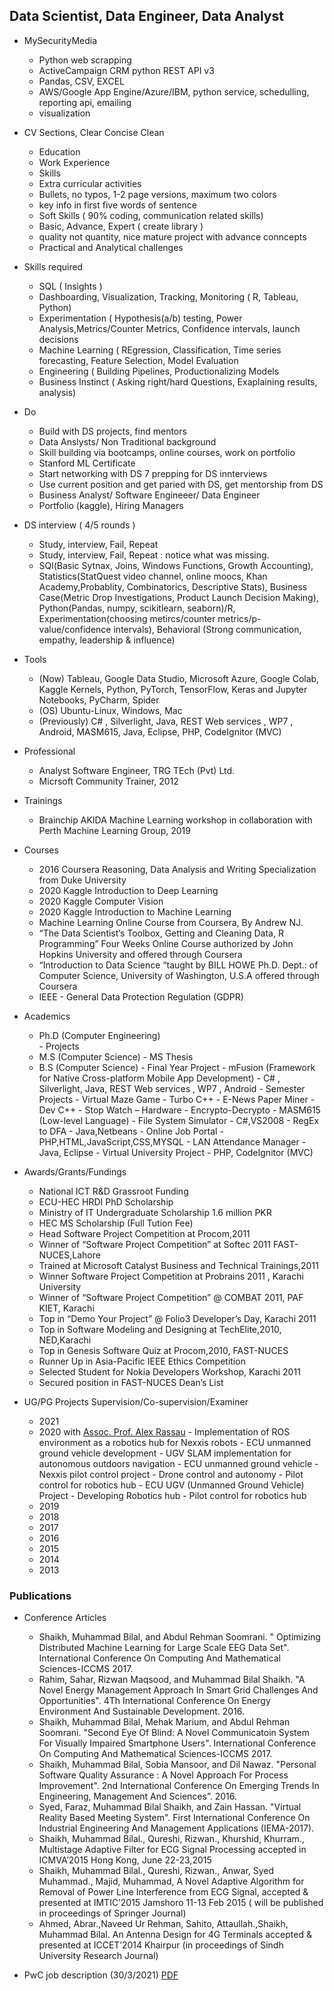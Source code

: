 ## Data Scientist, Data Engineer, Data Analyst

- MySecurityMedia
	- Python web scrapping
    - ActiveCampaign CRM python REST API v3
    - Pandas, CSV, EXCEL
    - AWS/Google App Engine/Azure/IBM, python service, schedulling, reporting api, emailing
    - visualization

- CV Sections, Clear Concise Clean
	- Education
    - Work Experience
	- Skills
    - Extra curricular activities
    - Bullets, no typos, 1-2 page versions, maximum two colors
    - key info in first five words of sentence
    - Soft Skills ( 90% coding, communication related skills)
    - Basic, Advance, Expert ( create library ) 
    - quality not quantity, nice mature project with advance conncepts
    - Practical and Analytical challenges

- Skills required
	- SQL ( Insights ) 
    - Dashboarding, Visualization, Tracking, Monitoring ( R, Tableau, Python)
    - Experimentation ( Hypothesis(a/b) testing, Power Analysis,Metrics/Counter Metrics, Confidence intervals, launch decisions
    - Machine Learning ( REgression, Classification, Time series forecasting, Feature Selection, Model Evaluation
    - Engineering ( Building Pipelines, Productionalizing Models
    - Business Instinct ( Asking right/hard Questions, Exaplaining results, analysis)

- Do 
	- Build with DS projects, find mentors
    - Data Anslysts/ Non Traditional background
    - Skill building via bootcamps, online courses, work on portfolio
    - Stanford ML Certificate
    - Start networking with DS 7 prepping for DS innterviews
    - Use current position and get paried with DS, get mentorship from DS
    - Business Analyst/ Software Engineeer/ Data Engineer
    - Portfolio (kaggle), Hiring Managers
    
- DS interview ( 4/5 rounds )
	- Study, interview, Fail, Repeat
    - Study, interview, Fail, Repeat : notice what was missing.
    - SQl(Basic Sytnax, Joins, Windows Functions, Growth Accounting), Statistics(StatQuest video channel, online moocs, Khan Academy,Probablity, Combinatorics, Descriptive Stats), Business Case(Metric Drop Investigations, Product Launch Decision Making), Python(Pandas, numpy, scikitlearn, seaborn)/R, Experimentation(choosing metircs/counter metrics/p-value/confidence intervals), Behavioral (Strong communication, empathy, leadership & influence)

- Tools
	- (Now) Tableau, Google Data Studio, Microsoft Azure, Google Colab, Kaggle Kernels, Python, PyTorch, TensorFlow, Keras and Jupyter Notebooks, PyCharm, Spider
    - (OS) Ubuntu-Linux, Windows, Mac
    - (Previously) C# , Silverlight, Java, REST Web services , WP7 , Android, MASM615, Java, Eclipse, PHP, CodeIgnitor (MVC)

- Professional
	- Analyst Software Engineer, TRG TEch (Pvt) Ltd.
    - Micrsoft Community Trainer, 2012
    
- Trainings
	- Brainchip AKIDA Machine Learning workshop in collaboration with Perth Machine Learning Group, 2019
    
- Courses
	- 2016 Coursera Reasoning, Data Analysis and Writing Specialization from Duke University
    - 2020 Kaggle Introduction to Deep Learning
    - 2020 Kaggle Computer Vision
    - 2020 Kaggle Introduction to Machine Learning
    - Machine Learning Online Course from Coursera, By Andrew NJ.
    - “The Data Scientist’s Toolbox, Getting and Cleaning Data, R Programming” Four Weeks Online Course authorized by John Hopkins University and offered through Coursera
    - “Introduction to Data Science “taught by BILL HOWE Ph.D. Dept.: of Computer Science, University of Washington, U.S.A offered through Coursera
    - IEEE - General Data Protection Regulation (GDPR)
 
- Academics
	- Ph.D (Computer Engineering)    
    		- Projects
    - M.S (Computer Science)
    		- MS Thesis
    - B.S (Computer Science)
          - Final Year Project
                  - mFusion (Framework for Native Cross-platform Mobile App Development) - C# , Silverlight, Java, REST Web services , WP7 , Android
          - Semester Projects
                  - Virtual Maze Game - Turbo C++
                  - E-News Paper Miner - Dev C++
                  - Stop Watch – Hardware
                  - Encrypto-Decrypto - MASM615 (Low-level Language)
                  - File System Simulator - C#,VS2008
                  - RegEx to DFA - Java,Netbeans
                  - Online Job Portal - PHP,HTML,JavaScript,CSS,MYSQL
                  - LAN Attendance Manager - Java, Eclipse
                  - Virtual University Project - PHP, CodeIgnitor (MVC)

- Awards/Grants/Fundings
	- National ICT R&D Grassroot Funding
	- ECU-HEC HRDI PhD Scholarship
	- Ministry of IT Undergraduate Scholarship 1.6 million PKR
	- HEC MS Scholarship (Full Tution Fee)
	- Head Software Project Competition at Procom,2011
	- Winner of “Software Project Competition” at Softec 2011 FAST-NUCES,Lahore
	- Trained at Microsoft Catalyst Business and Technical Trainings,2011
	- Winner Software Project Competition at Probrains 2011 , Karachi University
	- Winner of “Software Project Competition” @ COMBAT 2011, PAF KIET, Karachi
	- Top in “Demo Your Project” @ Folio3 Developer’s Day, Karachi 2011
	- Top in Software Modeling and Designing at TechElite,2010, NED,Karachi
	- Top in Genesis Software Quiz at Procom,2010, FAST-NUCES
	- Runner Up in Asia-Pacific IEEE Ethics Competition
	- Selected Student for Nokia Developers Workshop, Karachi 2011
	- Secured position in FAST-NUCES Dean’s List
    
    
- UG/PG Projects Supervision/Co-supervision/Examiner
	- 2021
	- 2020	with [Assoc. Prof. Alex Rassau](https://www.ecu.edu.au/schools/engineering/staff/profiles/associate-deans/dr-alexander-rassau)
    		- Implementation of ROS environment as a robotics hub for Nexxis robots
			- ECU unmanned ground vehicle development
			- UGV SLAM implementation for autonomous outdoors navigation
			- ECU unmanned ground vehicle
			- Nexxis pilot control project
			- Drone control and autonomy
			- Pilot control for robotics hub
			- ECU UGV (Unmanned Ground Vehicle) Project
			- Developing Robotics hub
			- Pilot control for robotics hub
	- 2019
    - 2018
    - 2017
    - 2016
    - 2015
    - 2014
    - 2013
    
### Publications
- Conference Articles 
	- Shaikh, Muhammad Bilal, and Abdul Rehman Soomrani. " Optimizing Distributed Machine Learning for Large Scale EEG Data Set". International Conference On Computing And Mathematical Sciences-ICCMS 2017.
	- Rahim, Sahar, Rizwan Maqsood, and Muhammad Bilal Shaikh. "A Novel Energy Management Approach In Smart Grid Challenges And Opportunities". 4Th International Conference On Energy Environment And Sustainable Development. 2016.
	- Shaikh, Muhammad Bilal, Mehak Marium, and Abdul Rehman Soomrani. "Second Eye Of Blind: A Novel Communicatoin System For Visually Impaired Smartphone Users". International Conference On Computing And Mathematical Sciences-ICCMS 2017.
	- Shaikh, Muhammad Bilal, Sobia Mansoor, and Dil Nawaz. "Personal Software Quality Assurance : A Novel Approach For Process Improvement". 2nd International Conference On Emerging Trends In Engineering, Management And Sciences”. 2016.
	- Syed, Faraz, Muhammad Bilal Shaikh, and Zain Hassan. "Virtual Reality Based Meeting System". First International Conference On Industrial Engineering And Management Applications (IEMA-2017).
	- Shaikh, Muhammad Bilal., Qureshi, Rizwan., Khurshid, Khurram., Multistage Adaptive Filter for ECG Signal Processing accepted in ICMVA’2015 Hong Kong, June 22-23,2015
	- Shaikh, Muhammad Bilal., Qureshi, Rizwan., Anwar, Syed Muhammad., Majid, Muhammad, A Novel Adaptive Algorithm for Removal of Power Line Interference from ECG Signal, accepted & presented at IMTIC’2015 Jamshoro 11-13 Feb 2015 ( will be published in proceedings of Springer Journal)
	- Ahmed, Abrar.,Naveed Ur Rehman, Sahito, Attaullah.,Shaikh, Muhammad Bilal. An Antenna Design for 4G Terminals accepted & presented at ICCET’2014 Khairpur (in proceedings of Sindh University Research Journal)
    
    
 -	PwC job description (30/3/2021) [PDF](https://github.com/mbilalshaikh/mbilalshaikh.github.io/blob/master/assets/Data%20Analyst_Data%20Scientist%20-%20Manager%20_%20PwC%20Australia%20_%20LinkedIn.pdf)
